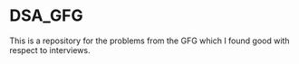 # DSA_GFG
This is a repository for the problems from the GFG which I found good with respect to interviews.
